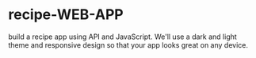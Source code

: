 # recipe-WEB-APP

build a recipe app using API and JavaScript. We'll use a dark and light theme and responsive design so that your app looks great on any device.
